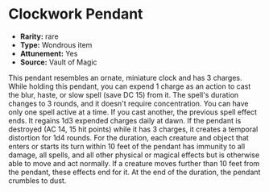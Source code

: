 
# Clockwork Pendant

* **Rarity:** rare
* **Type:** Wondrous item
* **Attunement:** Yes
* **Source:** Vault of Magic


This pendant resembles an ornate, miniature clock and has 3 charges. While holding this pendant, you can expend 1 charge as an action to cast the blur, haste, or slow spell (save DC 15) from it. The spell's duration changes to 3 rounds, and it doesn't require concentration. You can have only one spell active at a time. If you cast another, the previous spell effect ends. It regains 1d3 expended charges daily at dawn. If the pendant is destroyed (AC 14, 15 hit points) while it has 3 charges, it creates a temporal distortion for 1d4 rounds. For the duration, each creature and object that enters or starts its turn within 10 feet of the pendant has immunity to all damage, all spells, and all other physical or magical effects but is otherwise able to move and act normally. If a creature moves further than 10 feet from the pendant, these effects end for it. At the end of the duration, the pendant crumbles to dust.
